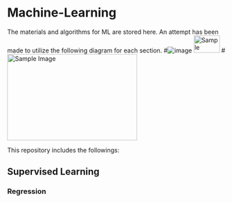 # Machine-Learning
The materials and algorithms for ML are stored here.
An attempt has been made to utilize the following diagram for each section.
#![image](https://github.com/user-attachments/assets/38a31ddc-d52a-4223-a9e1-a1ea845fde6a)
<img src="https://github.com/user-attachments/assets/38a31ddc-d52a-4223-a9e1-a1ea845fde6a" alt="Sample Image" width="60" height="40">
#<img src="https://example.com/image.png" alt="Sample Image" width="300" height="200">


This repository includes the followings:
## Supervised Learning
### Regression

